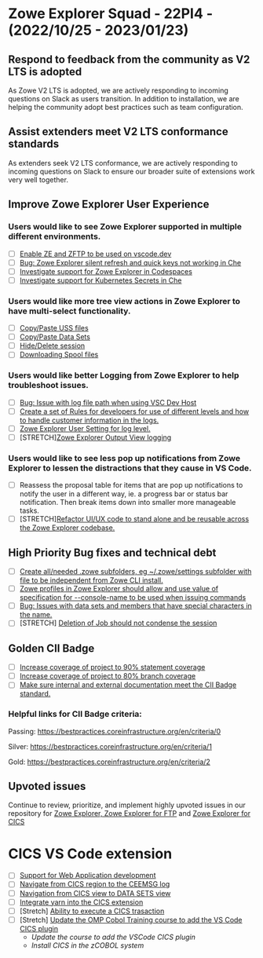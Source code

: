 # Zowe Explorer Squad - 22PI4 - (2022/10/25 - 2023/01/23)

## Respond to feedback from the community as V2 LTS is adopted
As Zowe V2 LTS is adopted, we are actively responding to incoming questions on Slack as users transition. In addition to installation, we are helping the community adopt best practices such as team configuration.

## Assist extenders meet V2 LTS conformance standards
As extenders seek V2 LTS conformance, we are actively responding to incoming questions on Slack to ensure our broader suite of extensions work very well together.

## Improve Zowe Explorer User Experience

### Users would like to see Zowe Explorer supported in multiple different environments.

- [ ] [Enable ZE and ZFTP to be used on vscode.dev](https://github.com/zowe/vscode-extension-for-zowe/issues/1798)
- [ ] [Bug: Zowe Explorer silent refresh and quick keys not working in Che](https://github.com/zowe/vscode-extension-for-zowe/issues/1807)
- [ ] [Investigate support for Zowe Explorer in Codespaces](https://github.com/zowe/vscode-extension-for-zowe/issues/1854)
- [ ] [Investigate support for Kubernetes Secrets in Che](https://github.com/zowe/vscode-extension-for-zowe/issues/1963)

### Users would like more tree view actions in Zowe Explorer to have multi-select functionality.

- [ ] [Copy/Paste USS files](https://github.com/zowe/vscode-extension-for-zowe/issues/1549)
- [ ] [Copy/Paste Data Sets](https://github.com/zowe/vscode-extension-for-zowe/issues/1550)
- [ ] [Hide/Delete session](https://github.com/zowe/vscode-extension-for-zowe/issues/1555)
- [ ] [Downloading Spool files](https://github.com/zowe/vscode-extension-for-zowe/issues/1551)

### Users would like better Logging from Zowe Explorer to help troubleshoot issues.

- [ ] [Bug: Issue with log file path when using VSC Dev Host](https://github.com/zowe/vscode-extension-for-zowe/issues/1926)
- [ ] [Create a set of Rules for developers for use of different levels and how to handle customer information in the logs.](https://github.com/zowe/vscode-extension-for-zowe/issues/1962)
- [ ] [Zowe Explorer User Setting for log level.](https://github.com/zowe/vscode-extension-for-zowe/issues/1961)
- [ ] [STRETCH][Zowe Explorer Output View logging](https://github.com/zowe/vscode-extension-for-zowe/issues/1918)

### Users would like to see less pop up notifications from Zowe Explorer to lessen the distractions that they cause in VS Code.

- [ ] Reassess the proposal table for items that are pop up notifications to notify the user in a different way, ie. a progress bar or status bar notification. Then break items down into smaller more manageable tasks.
- [ ] [STRETCH][Refactor UI/UX code to stand alone and be reusable across the Zowe Explorer codebase.](https://github.com/zowe/vscode-extension-for-zowe/issues/1967)

## High Priority Bug fixes and technical debt 

- [ ] [Create all/needed .zowe subfolders, eg ~/.zowe/settings subfolder with file to be independent from Zowe CLI install.](https://github.com/zowe/vscode-extension-for-zowe/issues/1850)
- [ ] [Zowe profiles in Zowe Explorer should allow and use value of specification for --console-name to be used when issuing commands](https://github.com/zowe/vscode-extension-for-zowe/issues/1667)
- [ ] [Bug: Issues with data sets and members that have special characters in the name.](https://github.com/zowe/vscode-extension-for-zowe/issues/1849)
- [ ] [STRETCH] [Deletion of Job should not condense the session](https://github.com/zowe/vscode-extension-for-zowe/issues/1676)

## Golden CII Badge

- [ ] [Increase coverage of project to 90% statement coverage](https://github.com/zowe/vscode-extension-for-zowe/issues/1946)
- [ ] [Increase coverage of project to 80% branch coverage](https://github.com/zowe/vscode-extension-for-zowe/issues/1965)
- [ ] [Make sure internal and external documentation meet the CII Badge standard.](https://github.com/zowe/vscode-extension-for-zowe/issues/1966)

### Helpful links for CII Badge criteria:

Passing: https://bestpractices.coreinfrastructure.org/en/criteria/0

Silver: https://bestpractices.coreinfrastructure.org/en/criteria/1

Gold: https://bestpractices.coreinfrastructure.org/en/criteria/2

## Upvoted issues
Continue to review, prioritize, and implement highly upvoted issues in our repository for [Zowe Explorer, Zowe Explorer for FTP](https://github.com/zowe/vscode-extension-for-zowe/issues?q=is%3Aissue+is%3Aopen+sort%3Areactions-%2B1-desc) and [Zowe Explorer for CICS](https://github.com/zowe/vscode-extension-for-cics/issues?q=is%3Aissue+is%3Aopen+sort%3Areactions-%2B1-desc)

# CICS VS Code extension

- [ ] [Support for Web Application development](https://github.com/zowe/vscode-extension-for-cics/issues/273)
- [ ] [Navigate from CICS region to the CEEMSG log](https://github.com/zowe/vscode-extension-for-cics/issues/178)
- [ ] [Navigation from CICS view to DATA SETS view](https://github.com/zowe/vscode-extension-for-cics/issues/250)
- [ ] [Integrate yarn into the CICS extension](https://github.com/zowe/vscode-extension-for-zowe/discussions/1540)
- [ ] [Stretch] [Ability to execute a CICS trasaction](https://github.com/zowe/vscode-extension-for-cics/issues/205)
- [ ] [Stretch] [Update the OMP Cobol Training course to add the VS Code CICS plugin](https://github.com/zowe/vscode-extension-for-cics/issues/189)
   - _Update the course to add the VSCode CICS plugin_
   - _Install CICS in the zCOBOL system_

